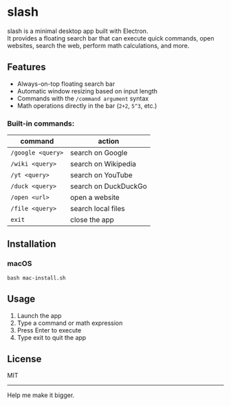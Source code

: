 # slash

slash is a minimal desktop app built with Electron.  
It provides a floating search bar that can execute quick commands, open websites, search the web, perform math calculations, and more.

## Features

- Always-on-top floating search bar
- Automatic window resizing based on input length
- Commands with the `/command argument` syntax
- Math operations directly in the bar (`2+2`, `5^3`, etc.)

### Built-in commands:

| command | action |
|----------|----------|
| `/google <query>`   | search on Google   |
| `/wiki <query>` | search on Wikipedia   |
|`/yt <query>` |search on YouTube|
| `/duck <query>` | search on DuckDuckGo|
| `/open <url>` | open a website|
| `/file <query>` | search local files|
|`exit` | close the app|

## Installation

### macOS

```
bash mac-install.sh
```

## Usage

1. Launch the app
2. Type a command or math expression
3. Press Enter to execute
4. Type exit to quit the app

## License

MIT
***

Help me make it bigger.